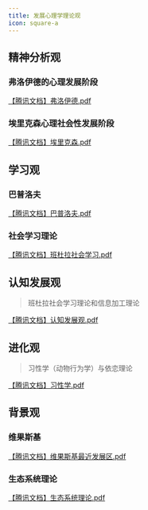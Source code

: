 ```yaml
---
title: 发展心理学理论观
icon: square-a
---
```


## 精神分析观

### 弗洛伊德的心理发展阶段

[【腾讯文档】弗洛伊德.pdf](https://docs.qq.com/pdf/DRXB4QmtMekNkYU9Q)

### 埃里克森心理社会性发展阶段

[【腾讯文档】埃里克森.pdf](https://docs.qq.com/pdf/DRWxPdXdnSldCZEx1)

## 学习观

### 巴普洛夫

[【腾讯文档】巴普洛夫.pdf](https://docs.qq.com/pdf/DRUpGbWRBZGlyWXBU)

### 社会学习理论

[【腾讯文档】班杜拉社会学习.pdf](https://docs.qq.com/pdf/DRVpTeEZBRWlvcWJQ)

## 认知发展观

> 班杜拉社会学习理论和信息加工理论

[【腾讯文档】认知发展观.pdf](https://docs.qq.com/pdf/DRUd2RnBqYUhHTGx4)

## 进化观

> 习性学（动物行为学）与依恋理论

[【腾讯文档】习性学.pdf](https://docs.qq.com/pdf/DRXFuSndHcElPbEdK)

## 背景观

### 维果斯基

[【腾讯文档】维果斯基最近发展区.pdf](https://docs.qq.com/pdf/DRUF2a3p5TlZDZlRU)

### 生态系统理论

[【腾讯文档】生态系统理论.pdf](https://docs.qq.com/pdf/DRUdSdU1IUUpjUXFI)
